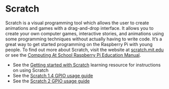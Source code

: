 # Scratch

Scratch is a visual programming tool which allows the user to create animations and games with a drag-and-drop interface. It allows you to create your own computer games, interactive stories, and animations using some programming techniques without actually having to write code. It’s a great way to get started programming on the Raspberry Pi with young people. To find out more about Scratch, visit the website at [scratch.mit.edu](https://scratch.mit.edu/) or see the [Computing At School Raspberry Pi Education Manual](https://downloads.raspberrypi.org/Raspberry_Pi_Education_Manual.pdf).

- See the [Getting started with Scratch](https://www.raspberrypi.org/learning/getting-started-with-scratch/) learning resource for instructions on using Scratch
- See the [Scratch 1.4 GPIO usage guide](../gpio/scratch1/README.md)
- See the [Scratch 2 GPIO usage guide](../gpio/scratch2/README.md)
